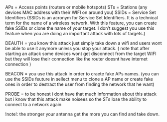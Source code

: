 APs = Access points (routers or mobile hotspots)
STs = Stations (any devices MAC address with their WIFI on around you)
SSIDs = Service Set Identifiers (SSIDs is an acronym for Service Set Identifiers. It is a technical term for the name of a wireless network. 
	With this feature, you can create fake SSIDs or clone the name of your target. I don’t suggest you use this feature when you are doing an important attack with lots of targets.)

DEAUTH = you know this attack just simply take down a wifi and users wont be able to use it anymore unless you stop your attack. 
		( note that after starting an attack some devices wont get disconnect from the target WIFI but they will lose their connection like the router doesnt have internet connection )

BEACON = you use this attack in order to craete fake APs names.
		(you can use the SSIDs feuture in sellect menu to clone a AP name or create fake ones in order to destract the user from finding the network that he want)

PROBE = to be honest i dont have that much information about this attack but i know that this attack make noisees so the STs lose the ability to connect to a network again 

!note!: the stronger your antenna get the more you can find and take down.
